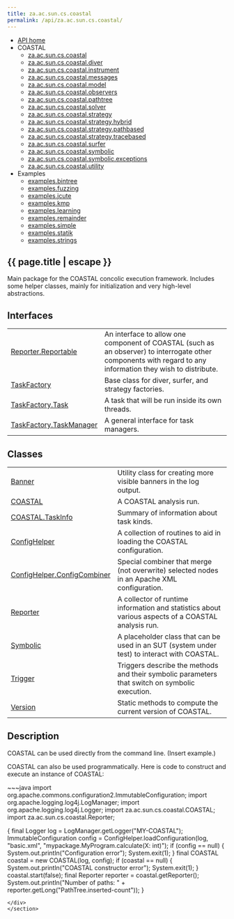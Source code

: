 ```yaml
---
title: za.ac.sun.cs.coastal
permalink: /api/za.ac.sun.cs.coastal/
---
```


<section class="sidetoc">
<ul class="section-nav">
<li class="toc-entry toc-h2">
<a class="top" href="{{ '/api/' | relative_url }}">API home</a>
</li>
<li class="toc-entry toc-h2">
COASTAL<ul>
<li class="toc-entry toc-h3">
<a href="{{ '/api/za.ac.sun.cs.coastal/' | relative_url }}">za.ac.sun.cs.coastal</a></li>
<li class="toc-entry toc-h3">
<a href="{{ '/api/za.ac.sun.cs.coastal.diver/' | relative_url }}">za.ac.sun.cs.coastal.diver</a></li>
<li class="toc-entry toc-h3">
<a href="{{ '/api/za.ac.sun.cs.coastal.instrument/' | relative_url }}">za.ac.sun.cs.coastal.instrument</a></li>
<li class="toc-entry toc-h3">
<a href="{{ '/api/za.ac.sun.cs.coastal.messages/' | relative_url }}">za.ac.sun.cs.coastal.messages</a></li>
<li class="toc-entry toc-h3">
<a href="{{ '/api/za.ac.sun.cs.coastal.model/' | relative_url }}">za.ac.sun.cs.coastal.model</a></li>
<li class="toc-entry toc-h3">
<a href="{{ '/api/za.ac.sun.cs.coastal.observers/' | relative_url }}">za.ac.sun.cs.coastal.observers</a></li>
<li class="toc-entry toc-h3">
<a href="{{ '/api/za.ac.sun.cs.coastal.pathtree/' | relative_url }}">za.ac.sun.cs.coastal.pathtree</a></li>
<li class="toc-entry toc-h3">
<a href="{{ '/api/za.ac.sun.cs.coastal.solver/' | relative_url }}">za.ac.sun.cs.coastal.solver</a></li>
<li class="toc-entry toc-h3">
<a href="{{ '/api/za.ac.sun.cs.coastal.strategy/' | relative_url }}">za.ac.sun.cs.coastal.strategy</a></li>
<li class="toc-entry toc-h3">
<a href="{{ '/api/za.ac.sun.cs.coastal.strategy.hybrid/' | relative_url }}">za.ac.sun.cs.coastal.strategy.hybrid</a></li>
<li class="toc-entry toc-h3">
<a href="{{ '/api/za.ac.sun.cs.coastal.strategy.pathbased/' | relative_url }}">za.ac.sun.cs.coastal.strategy.pathbased</a></li>
<li class="toc-entry toc-h3">
<a href="{{ '/api/za.ac.sun.cs.coastal.strategy.tracebased/' | relative_url }}">za.ac.sun.cs.coastal.strategy.tracebased</a></li>
<li class="toc-entry toc-h3">
<a href="{{ '/api/za.ac.sun.cs.coastal.surfer/' | relative_url }}">za.ac.sun.cs.coastal.surfer</a></li>
<li class="toc-entry toc-h3">
<a href="{{ '/api/za.ac.sun.cs.coastal.symbolic/' | relative_url }}">za.ac.sun.cs.coastal.symbolic</a></li>
<li class="toc-entry toc-h3">
<a href="{{ '/api/za.ac.sun.cs.coastal.symbolic.exceptions/' | relative_url }}">za.ac.sun.cs.coastal.symbolic.exceptions</a></li>
<li class="toc-entry toc-h3">
<a href="{{ '/api/za.ac.sun.cs.coastal.utility/' | relative_url }}">za.ac.sun.cs.coastal.utility</a></li>
</ul>
</li>
<li class="toc-entry toc-h2">
Examples<ul>
<li class="toc-entry toc-h3">
<a href="{{ '/api/examples.bintree/' | relative_url }}">examples.bintree</a></li>
<li class="toc-entry toc-h3">
<a href="{{ '/api/examples.fuzzing/' | relative_url }}">examples.fuzzing</a></li>
<li class="toc-entry toc-h3">
<a href="{{ '/api/examples.jcute/' | relative_url }}">examples.jcute</a></li>
<li class="toc-entry toc-h3">
<a href="{{ '/api/examples.kmp/' | relative_url }}">examples.kmp</a></li>
<li class="toc-entry toc-h3">
<a href="{{ '/api/examples.learning/' | relative_url }}">examples.learning</a></li>
<li class="toc-entry toc-h3">
<a href="{{ '/api/examples.remainder/' | relative_url }}">examples.remainder</a></li>
<li class="toc-entry toc-h3">
<a href="{{ '/api/examples.simple/' | relative_url }}">examples.simple</a></li>
<li class="toc-entry toc-h3">
<a href="{{ '/api/examples.statik/' | relative_url }}">examples.statik</a></li>
<li class="toc-entry toc-h3">
<a href="{{ '/api/examples.strings/' | relative_url }}">examples.strings</a></li>
</ul>
</li>
</ul>
</section>
<section class="main package">
<h1>{{ page.title | escape }}</h1>
Main package for the COASTAL concolic execution framework. Includes some
 helper classes, mainly for initialization and very high-level abstractions.
 
 <h2>Interfaces</h2>
<table class="classes">
<tbody>
<tr>
<td>
<a href="{{ '/api/Reporter.Reportable/' | relative_url }}">Reporter.Reportable</a></td>
<td>
An interface to allow one component of COASTAL (such as an observer) to
 interrogate other components with regard to any information they wish to
 distribute.</td>
</tr>
<tr>
<td>
<a href="{{ '/api/TaskFactory/' | relative_url }}">TaskFactory</a></td>
<td>
Base class for diver, surfer, and strategy factories.</td>
</tr>
<tr>
<td>
<a href="{{ '/api/TaskFactory.Task/' | relative_url }}">TaskFactory.Task</a></td>
<td>
A task that will be run inside its own threads.</td>
</tr>
<tr>
<td>
<a href="{{ '/api/TaskFactory.TaskManager/' | relative_url }}">TaskFactory.TaskManager</a></td>
<td>
A general interface for task managers.</td>
</tr>
</tbody>
</table>
<h2>Classes</h2>
<table class="classes">
<tbody>
<tr>
<td>
<a href="{{ '/api/Banner/' | relative_url }}">Banner</a></td>
<td>
Utility class for creating more visible banners in the log output.</td>
</tr>
<tr>
<td>
<a href="{{ '/api/COASTAL/' | relative_url }}">COASTAL</a></td>
<td>
A COASTAL analysis run.</td>
</tr>
<tr>
<td>
<a href="{{ '/api/COASTAL.TaskInfo/' | relative_url }}">COASTAL.TaskInfo</a></td>
<td>
Summary of information about task kinds.</td>
</tr>
<tr>
<td>
<a href="{{ '/api/ConfigHelper/' | relative_url }}">ConfigHelper</a></td>
<td>
A collection of routines to aid in loading the COASTAL configuration.</td>
</tr>
<tr>
<td>
<a href="{{ '/api/ConfigHelper.ConfigCombiner/' | relative_url }}">ConfigHelper.ConfigCombiner</a></td>
<td>
Special combiner that merge (not overwrite) selected nodes in an Apache
 XML configuration.</td>
</tr>
<tr>
<td>
<a href="{{ '/api/Reporter/' | relative_url }}">Reporter</a></td>
<td>
A collector of runtime information and statistics about various aspects of a
 COASTAL analysis run.</td>
</tr>
<tr>
<td>
<a href="{{ '/api/Symbolic/' | relative_url }}">Symbolic</a></td>
<td>
A placeholder class that can be used in an SUT (system under test) to interact
 with COASTAL.</td>
</tr>
<tr>
<td>
<a href="{{ '/api/Trigger/' | relative_url }}">Trigger</a></td>
<td>
Triggers describe the methods and their symbolic parameters that switch on
 symbolic execution.</td>
</tr>
<tr>
<td>
<a href="{{ '/api/Version/' | relative_url }}">Version</a></td>
<td>
Static methods to compute the current version of COASTAL.</td>
</tr>
</tbody>
</table>
<h2>Description</h2>

 
 <p>
 COASTAL can be used directly from the command line.  (Insert example.)
 </p>
 
 <p>
 COASTAL can also be used programmatically.  Here is code to construct and execute an instance of COASTAL:
 </p>
 
 <div markdown="1">
~~~java
import org.apache.commons.configuration2.ImmutableConfiguration;
import org.apache.logging.log4j.LogManager;
import org.apache.logging.log4j.Logger;
import za.ac.sun.cs.coastal.COASTAL;
import za.ac.sun.cs.coastal.Reporter;

{
   final Logger log = LogManager.getLogger("MY-COASTAL");
   ImmutableConfiguration config = ConfigHelper.loadConfiguration(log, "basic.xml",
      "<coastal><target><trigger>mypackage.MyProgram.calculate(X: int)</trigger></target></coastal>");
   if (config == null) {
      System.out.println("Configuration error");
      System.exit(1);
   }
   final COASTAL coastal = new COASTAL(log, config);
   if (coastal == null) {
      System.out.println("COASTAL constructor error");
      System.exit(1);
   }
   coastal.start(false);
   final Reporter reporter = coastal.getReporter();
   System.out.println("Number of paths: " + reporter.getLong("PathTree.inserted-count"));
}
 ~~~
</div>
</section>
